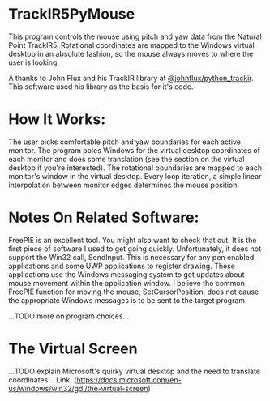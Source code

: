 # TrackIR5PyMouse

This program controls the mouse using pitch and yaw data from the Natural Point TrackIR5.
Rotational coordinates are mapped to the Windows virtual desktop in an absolute fashion, so the mouse always moves to where the user is looking.

A thanks to John Flux and his TrackIR library at [@johnflux/python_trackir](https://github.com/johnflux/python_trackir). This software used his library as the basis for it's code.

# How It Works:
The user picks comfortable pitch and yaw boundaries for each active monitor.
The program poles Windows for the virtual desktop coordinates of each monitor and does some translation (see the section on the virtual desktop if you're interested).
The rotational boundaries are mapped to each monitor's window in the virtual desktop.
Every loop iteration, a simple linear interpolation between monitor edges determines the mouse position.

# Notes On Related Software:
FreePIE is an excellent tool. You might also want to check that out. It is the first piece of software I used to get going quickly.
Unfortunately, it does not support the Win32 call, SendInput. This is necessary for any pen enabled applications and some UWP applications to register drawing. These applications use the Windows messaging system to get updates about mouse movement within the application window. I believe the common FreePIE function for moving the mouse, SetCursorPosition, does not cause the appropriate Windows messages is to be sent to the target program.

...TODO more on program choices...

# The Virtual Screen
...TODO explain Microsoft's quirky virtual desktop and the need to translate coordinates...
Link: (https://docs.microsoft.com/en-us/windows/win32/gdi/the-virtual-screen)

